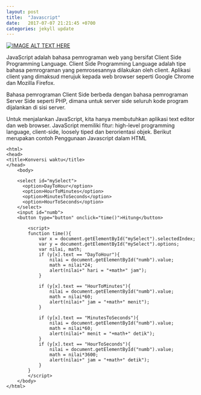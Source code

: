 ```yaml
---
layout: post
title:  "Javascript"
date:   2017-07-07 21:21:45 +0700
categories: jekyll update
---
```

[![IMAGE ALT TEXT HERE](http://constructs.stampede-design.com/wp-content/uploads/2017/01/javascriptlogo-2.jpg)](https://www.youtube.com/watch?v=XtEHrz-CCDc&list=PL6j62WXKkENrsUIguzOZIHhaVrxCTTyqv)


JavaScript adalah bahasa pemrograman web yang bersifat Client Side Programming Language. Client Side Programming Language adalah tipe bahasa pemrograman yang pemrosesannya dilakukan oleh client. Aplikasi client yang dimaksud merujuk kepada web browser seperti Google Chrome dan Mozilla Firefox.

Bahasa pemrograman Client Side berbeda dengan bahasa pemrograman Server Side seperti PHP, dimana untuk server side seluruh kode program dijalankan di sisi server.

Untuk menjalankan JavaScript, kita hanya membutuhkan aplikasi text editor dan web browser. JavaScript memiliki fitur: high-level programming language, client-side, loosely tiped dan berorientasi objek.
Berikut merupakan contoh Penggunaan Javascript dalam HTML
```
<html>
<head>
<title>Konversi waktu</title>
</head>
	<body>

	<select id="mySelect">
	  <option>DayToHour</option>
	  <option>HourToMinutes</option>
	  <option>MinutesToSeconds</option>
	  <option>HourToSeconds</option>
	</select>
	<input id="numb">
	<button type="button" onclick="time()">Hitung</button>
	
		<script>
		function time(){
			var x = document.getElementById("mySelect").selectedIndex;
			var y = document.getElementById("mySelect").options;
			var nilai, math;
			if (y[x].text == "DayToHour"){
				nilai = document.getElementById("numb").value;
				math = nilai*24;
				alert(nilai+" hari = "+math+" jam");
			}
			
			if (y[x].text == "HourToMinutes"){
				nilai = document.getElementById("numb").value;
				math = nilai*60;
				alert(nilai+" jam = "+math+" menit");
			}
			
			if (y[x].text == "MinutesToSeconds"){
				nilai = document.getElementById("numb").value;
				math = nilai*60;
				alert(nilai+" menit = "+math+" detik");
			}
			if (y[x].text == "HourToSeconds"){
				nilai = document.getElementById("numb").value;
				math = nilai*3600;
				alert(nilai+" jam = "+math+" detik");
			}
		}
		</script>
	</body>
</html>

```

[jekyll-docs]: https://jekyllrb.com/docs/home
[jekyll-gh]:   https://github.com/jekyll/jekyll
[jekyll-talk]: https://talk.jekyllrb.com/
